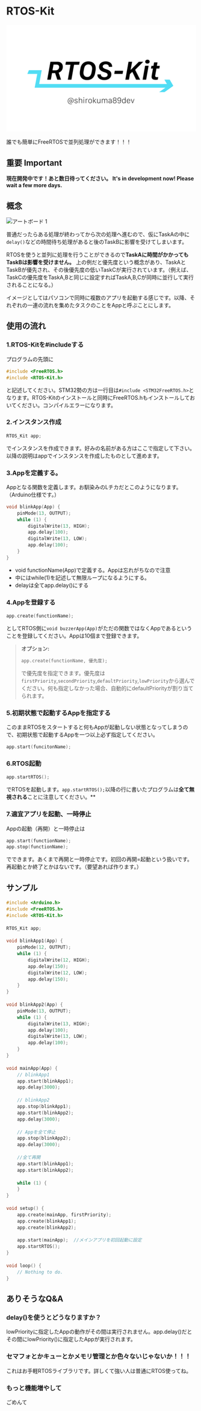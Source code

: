 # RTOS-Kit

![](rtos-kit.png)

誰でも簡単にFreeRTOSで並列処理ができます！！！

## 重要 Important

**現在開発中です！あと数日待ってください。
It's in development now! Please wait a few more days.**

## 概念

![アートボード 1](https://user-images.githubusercontent.com/47915291/206947016-9dfed748-1db9-4174-8a67-9c1f480fcbd1.png)

普通だったらある処理が終わってから次の処理へ進むので、仮にTaskAの中に`delay()`などの時間待ち処理があると後のTaskBに影響を受けてしまいます。

RTOSを使うと並列に処理を行うことができるので**TaskAに時間がかかってもTaskBは影響を受けません。** 上の例だと優先度という概念があり、TaskAとTaskBが優先され、その後優先度の低いTaskCが実行されています。（例えば、TaskCの優先度をTaskA,Bと同じに設定すればTaskA,B,Cが同時に並行して実行されることになる。）

イメージとしてはパソコンで同時に複数のアプリを起動する感じです。以降、それぞれの一連の流れを集めたタスクのことをAppと呼ぶことにします。

## 使用の流れ

### 1.RTOS-Kitを#includeする

プログラムの先頭に
```cpp
#include <FreeRTOS.h>
#include <RTOS-Kit.h>
```
と記述してください。STM32勢の方は一行目は`#include <STM32FreeRTOS.h>`となります。RTOS-Kitのインストールと同時にFreeRTOS.hもインストールしておいてください。コンパイルエラーになります。

### 2.インスタンス作成

```cpp
RTOS_Kit app;
```

でインスタンスを作成できます。好みの名前がある方はここで指定して下さい。以降の説明はappでインスタンスを作成したものとして進めます。

### 3.Appを定義する。

Appとなる関数を定義します。お馴染みのLチカだとこのようになります。（Arduino仕様です。）

```cpp
void blinkApp(App) {
    pinMode(13, OUTPUT);
    while (1) {
        digitalWrite(13, HIGH);
        app.delay(100);
        digitalWrite(13, LOW);
        app.delay(100);
    }
}
```

- void functionName(App)で定義する。Appは忘れがちなので注意
- 中にはwhile(1)を記述して無限ループになるようにする。
- delayは全てapp.delay()にする

### 4.Appを登録する


```cpp
app.create(functionName);
```

としてRTOS側に`void buzzerApp(App)`がただの関数ではなくAppであるということを登録してください。Appは10個まで登録できます。

> **オプション:**<br>
> ```cpp
> app.create(functionName, 優先度);
> ```
> で優先度を指定できます。優先度は`firstPriority`,`secondPriority`,`defaultPriority`,`lowPriority`から選んでください。何も指定しなかった場合、自動的にdefaultPriorityが割り当てられます。

### 5.初期状態で起動するAppを指定する

このままRTOSをスタートすると何もAppが起動しない状態となってしまうので、初期状態で起動するAppを一つ以上必ず指定してください。

```cpp
app.start(funcitonName);
```

### 6.RTOS起動

```cpp
app.startRTOS();
```

でRTOSを起動します。`app.startRTOS();`以降の行に書いたプログラムは**全て無視される**ことに注意してください。**

### 7.適宜アプリを起動、一時停止

Appの起動（再開）と一時停止は

```cpp
app.start(functionName);
app.stop(functionName);
```

でできます。あくまで再開と一時停止です。初回の再開=起動という扱いです。再起動とか終了とかはないです。（要望あれば作ります。）

## サンプル

```cpp
#include <Arduino.h>
#include <FreeRTOS.h>
#include <RTOS-Kit.h>

RTOS_Kit app;

void blinkApp1(App) {
    pinMode(12, OUTPUT);
    while (1) {
        digitalWrite(12, HIGH);
        app.delay(150);
        digitalWrite(12, LOW);
        app.delay(150);
    }
}

void blinkApp2(App) {
    pinMode(13, OUTPUT);
    while (1) {
        digitalWrite(13, HIGH);
        app.delay(100);
        digitalWrite(13, LOW);
        app.delay(100);
    }
}

void mainApp(App) {
    // blinkApp1
    app.start(blinkApp1);
    app.delay(3000);

    // blinkApp2
    app.stop(blinkApp1);
    app.start(blinkApp2);
    app.delay(3000);

    // Appを全て停止
    app.stop(blinkApp2);
    app.delay(3000);

    //全て再開
    app.start(blinkApp1);
    app.start(blinkApp2);

    while (1) {
    }
}

void setup() {
    app.create(mainApp, firstPriority);
    app.create(blinkApp1);
    app.create(blinkApp2);

    app.start(mainApp);  //メインアプリを初回起動に設定
    app.startRTOS();
}

void loop() {
    // Nothing to do.
}
```

## ありそうなQ&A

### delay()を使うとどうなりますか？

lowPriorityに指定したAppの動作がその間は実行されません。app.delay()だとその間にlowPriority()に指定したAppが実行されます。

### セマフォとかキューとかメモリ管理とか色々ないじゃないか！！！

これはお手軽RTOSライブラリです。詳しくて強い人は普通にRTOS使ってね。

### もっと機能増やして

ごめんて